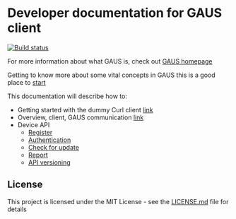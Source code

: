 # Developer documentation for GAUS client

[![Build status](https://codebuild.eu-west-1.amazonaws.com/badges?uuid=eyJlbmNyeXB0ZWREYXRhIjoiVURYWlJWOS81ZmlLeEFGcWh1Q0Z5U2pVZktuaHZaTGlIQ21YK2MrZEhQZ0dqMi9xeTRBVEEyZllCWHh0VjFLNnJ4a1VvZ01xdGFOQ0tqVnpQeDFFbk1jPSIsIml2UGFyYW1ldGVyU3BlYyI6IkRSKzlrMG5WcktGUFhqQmYiLCJtYXRlcmlhbFNldFNlcmlhbCI6MX0%3D&branch=master)](https://eu-west-1.console.aws.amazon.com/codesuite/codebuild/projects/cdeveloper-documentation/details)

For more information about what GAUS is, check out [GAUS homepage](https://gaus.incubation.io/)

Getting to know more about some vital concepts in GAUS this is a good place to [start](docs/concepts.md)

This documentation will describe how to:
* Getting started with the dummy Curl client [link](docs/getting-started.md)
* Overview, client, GAUS communication [link](docs/overview.md)
* Device API
  * [Register](docs/register.md)
  * [Authentication](docs/authentication.md)
  * [Check for update](docs/check-for-update.md)
  * [Report](docs/report.md)
  * [API versioning](docs/apiversion.md)


## License

This project is licensed under the MIT License - see the [LICENSE.md](LICENSE.md) file for details
